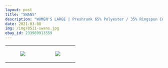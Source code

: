 ```yaml
---
layout: post
title: "SWANS"
description: "WOMEN'S LARGE | Preshrunk 65% Polyester / 35% Ringspun Cotton | Tultex"
date: 2021-03-08
img: /img/0511-swans.jpg
ebay_id: 233989913559
---
```




<table style="width:100%;"><tr><td style="vertical-align:top;">
      <figure class="tmblr-full" data-orig-height="2048" data-orig-width="1365" data-orig-src="https://concertshirts.netlify.app/shirts/0511/0511-01.jpg"><img src="https://64.media.tumblr.com/94d30d8095150b74bcf8eaa9e3dd473f/a22dabe34fec050f-4a/s540x810/deb260ddaaf2e83551fbcba647721d0583d344e6.jpg" data-orig-height="2048" data-orig-width="1365" data-orig-src="https://concertshirts.netlify.app/shirts/0511/0511-01.jpg"/></figure></td>
    <td style="vertical-align:top;">
      <figure class="tmblr-full" data-orig-height="2048" data-orig-width="1365" data-orig-src="https://concertshirts.netlify.app/shirts/0511/0511-02.jpg"><img src="https://64.media.tumblr.com/8b5ca84f3854f696e3274714e71552ee/a22dabe34fec050f-84/s540x810/3cfc9b46cd3c5aa6d5202bee5db074730792c65e.jpg" data-orig-height="2048" data-orig-width="1365" data-orig-src="https://concertshirts.netlify.app/shirts/0511/0511-02.jpg"/></figure></td>
  </tr></table>
